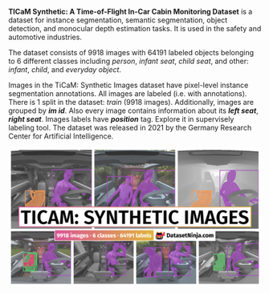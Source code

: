 **TICaM Synthetic: A Time-of-Flight In-Car Cabin Monitoring Dataset** is a dataset for instance segmentation, semantic segmentation, object detection, and monocular depth estimation tasks. It is used in the safety and automotive industries. 

The dataset consists of 9918 images with 64191 labeled objects belonging to 6 different classes including *person*, *infant seat*, *child seat*, and other: *infant*, *child*, and *everyday object*.

Images in the TiCaM: Synthetic Images dataset have pixel-level instance segmentation annotations. All images are labeled (i.e. with annotations). There is 1 split in the dataset: *train* (9918 images). Additionally, images are grouped by ***im id***. Also every image contains information about its ***left seat***, ***right seat***. Images labels have ***position*** tag. Explore it in supervisely labeling tool. The dataset was released in 2021 by the Germany Research Center for Artificial Intelligence.

<img src="https://github.com/dataset-ninja/ticam-synthetic/raw/main/visualizations/poster.png">
